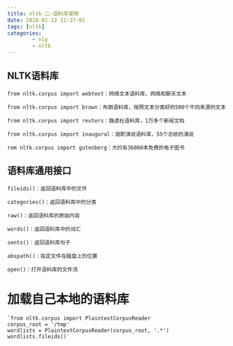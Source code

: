 ```yaml
---
title: nltk-二-语料库使用
date: 2018-01-12 11:37:01
tags: [nltk]
categories:
		- nlp
		- nltk
---
```

## NLTK语料库

	from nltk.corpus import webtext：网络文本语料库，网络和聊天文本

	from nltk.corpus import brown：布朗语料库，按照文本分类好的500个不同来源的文本

	from nltk.corpus import reuters：路透社语料库，1万多个新闻文档

	from nltk.corpus import inaugural：就职演说语料库，55个总统的演说

	rom nltk.corpus import gutenberg：大约有36000本免费的电子图书

## 语料库通用接口

	fileids()：返回语料库中的文件

	categories()：返回语料库中的分类

	raw()：返回语料库的原始内容

	words()：返回语料库中的词汇

	sents()：返回语料库句子

	abspath()：指定文件在磁盘上的位置

	open()：打开语料库的文件流

# 加载自己本地的语料库

	`from nltk.corpus import PlaintextCorpusReader
	corpus_root = '/tmp'
	wordlists = PlaintextCorpusReader(corpus_root, '.*')
	wordlists.fileids()`
